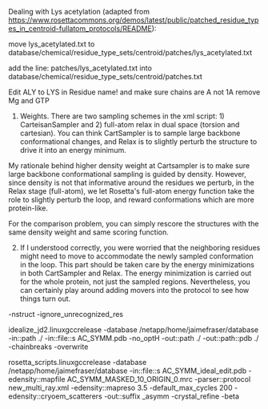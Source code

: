 Dealing with Lys acetylation (adapted from https://www.rosettacommons.org/demos/latest/public/patched_residue_types_in_centroid-fullatom_protocols/README):

move lys_acetylated.txt to database/chemical/residue_type_sets/centroid/patches/lys_acetylated.txt

add the line:
patches/lys_acetylated.txt
into
database/chemical/residue_type_sets/centroid/patches.txt

Edit ALY to LYS in Residue name! and make sure chains are A not 1A
remove Mg and GTP

1) Weights. There are two sampling schemes in the xml script: 1) CarteisanSampler and 2) full-atom relax in dual space (torsion and cartesian). You can think CartSampler is to sample large backbone conformational changes, and Relax is to slightly perturb the structure to drive it into an energy minimum.

My rationale behind higher density weight at Cartsampler is to make sure large backbone conformational sampling is guided by density. However, since density is not that informative around the residues we perturb, in the Relax stage (full-atom), we let Rosetta's full-atom energy function take the role to slightly perturb the loop, and reward conformations which are more protein-like.

For the comparison problem, you can simply rescore the structures with the same density weight and same scoring function.

2) If I understood correctly, you were worried that the neighboring residues might need to move to accommodate the newly sampled conformation in the loop. This part should be taken care by the energy minimizations in both CartSampler and Relax. The energy minimization is carried out for the whole protein, not just the sampled regions. Nevertheless, you can certainly play around adding movers into the protocol to see how things turn out.

-nstruct
-ignore_unrecognized_res

idealize_jd2.linuxgccrelease -database /netapp/home/jaimefraser/database -in::path ./ -in::file::s AC_SYMM.pdb  -no_optH -out::path ./ -out::path::pdb ./ -chainbreaks  -overwrite

rosetta_scripts.linuxgccrelease -database /netapp/home/jaimefraser/database -in::file::s AC_SYMM_ideal_edit.pdb -edensity::mapfile AC_SYMM_MASKED_10_ORIGIN_0.mrc -parser::protocol new_multi_ray.xml   -edensity::mapreso 3.5 -default_max_cycles 200 -edensity::cryoem_scatterers -out::suffix _asymm -crystal_refine -beta
